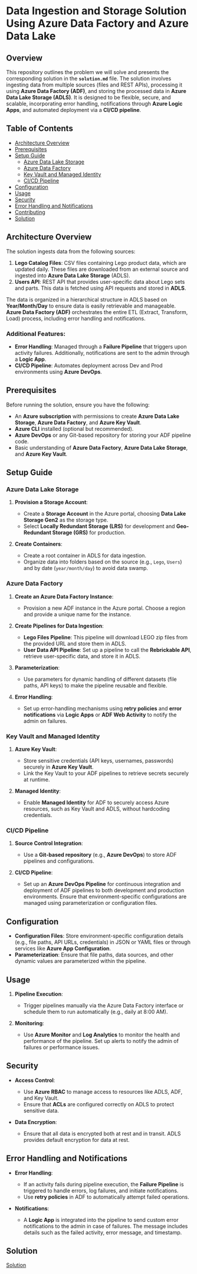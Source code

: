 # Data Ingestion and Storage Solution Using Azure Data Factory and Azure Data Lake

## Overview
This repository outlines the problem we will solve and presents the corresponding solution in the **`solution.md`** file. The solution involves ingesting data from multiple sources (files and REST APIs), processing it using **Azure Data Factory (ADF)**, and storing the processed data in **Azure Data Lake Storage (ADLS)**. It is designed to be flexible, secure, and scalable, incorporating error handling, notifications through **Azure Logic Apps**, and automated deployment via a **CI/CD pipeline**.


## Table of Contents

- [Architecture Overview](#architecture-overview)
- [Prerequisites](#prerequisites)
- [Setup Guide](#setup-guide)
  - [Azure Data Lake Storage](#azure-data-lake-storage)
  - [Azure Data Factory](#azure-data-factory)
  - [Key Vault and Managed Identity](#key-vault-and-managed-identity)
  - [CI/CD Pipeline](#ci-cd-pipeline)
- [Configuration](#configuration)
- [Usage](#usage)
- [Security](#security)
- [Error Handling and Notifications](#error-handling-and-notifications)
- [Contributing](#contributing)
- [Solution](#solution)

## Architecture Overview

The solution ingests data from the following sources:
1. **Lego Catalog Files**: CSV files containing Lego product data, which are updated daily. These files are downloaded from an external source and ingested into **Azure Data Lake Storage** (ADLS).
2. **Users API**: REST API that provides user-specific data about Lego sets and parts. This data is fetched using API requests and stored in **ADLS**.

The data is organized in a hierarchical structure in ADLS based on **Year/Month/Day** to ensure data is easily retrievable and manageable. **Azure Data Factory (ADF)** orchestrates the entire ETL (Extract, Transform, Load) process, including error handling and notifications.

### Additional Features:
- **Error Handling**: Managed through a **Failure Pipeline** that triggers upon activity failures. Additionally, notifications are sent to the admin through a **Logic App**.
- **CI/CD Pipeline**: Automates deployment across Dev and Prod environments using **Azure DevOps**.

## Prerequisites

Before running the solution, ensure you have the following:
- An **Azure subscription** with permissions to create **Azure Data Lake Storage**, **Azure Data Factory**, and **Azure Key Vault**.
- **Azure CLI** installed (optional but recommended).
- **Azure DevOps** or any Git-based repository for storing your ADF pipeline code.
- Basic understanding of **Azure Data Factory**, **Azure Data Lake Storage**, and **Azure Key Vault**.

## Setup Guide

### Azure Data Lake Storage

1. **Provision a Storage Account**:
   - Create a **Storage Account** in the Azure portal, choosing **Data Lake Storage Gen2** as the storage type.
   - Select **Locally Redundant Storage (LRS)** for development and **Geo-Redundant Storage (GRS)** for production.

2. **Create Containers**:
   - Create a root container in ADLS for data ingestion.
   - Organize data into folders based on the source (e.g., `Lego`, `Users`) and by date (`year/month/day`) to avoid data swamp.

### Azure Data Factory

1. **Create an Azure Data Factory Instance**:
   - Provision a new ADF instance in the Azure portal. Choose a region and provide a unique name for the instance.

2. **Create Pipelines for Data Ingestion**:
   - **Lego Files Pipeline**: This pipeline will download LEGO zip files from the provided URL and store them in ADLS.
   - **User Data API Pipeline**: Set up a pipeline to call the **Rebrickable API**, retrieve user-specific data, and store it in ADLS.

3. **Parameterization**:
   - Use parameters for dynamic handling of different datasets (file paths, API keys) to make the pipeline reusable and flexible.

4. **Error Handling**:
   - Set up error-handling mechanisms using **retry policies** and **error notifications** via **Logic Apps** or **ADF Web Activity** to notify the admin on failures.

### Key Vault and Managed Identity

1. **Azure Key Vault**:
   - Store sensitive credentials (API keys, usernames, passwords) securely in **Azure Key Vault**.
   - Link the Key Vault to your ADF pipelines to retrieve secrets securely at runtime.

2. **Managed Identity**:
   - Enable **Managed Identity** for ADF to securely access Azure resources, such as Key Vault and ADLS, without hardcoding credentials.

### CI/CD Pipeline

1. **Source Control Integration**:
   - Use a **Git-based repository** (e.g., **Azure DevOps**) to store ADF pipelines and configurations.

2. **CI/CD Pipeline**:
   - Set up an **Azure DevOps Pipeline** for continuous integration and deployment of ADF pipelines to both development and production environments. Ensure that environment-specific configurations are managed using parameterization or configuration files.

## Configuration

- **Configuration Files**: Store environment-specific configuration details (e.g., file paths, API URLs, credentials) in JSON or YAML files or through services like **Azure App Configuration**.
- **Parameterization**: Ensure that file paths, data sources, and other dynamic values are parameterized within the pipeline.

## Usage

1. **Pipeline Execution**:
   - Trigger pipelines manually via the Azure Data Factory interface or schedule them to run automatically (e.g., daily at 8:00 AM).
   
2. **Monitoring**:
   - Use **Azure Monitor** and **Log Analytics** to monitor the health and performance of the pipeline. Set up alerts to notify the admin of failures or performance issues.

## Security

- **Access Control**:
   - Use **Azure RBAC** to manage access to resources like ADLS, ADF, and Key Vault.
   - Ensure that **ACLs** are configured correctly on ADLS to protect sensitive data.

- **Data Encryption**:
   - Ensure that all data is encrypted both at rest and in transit. ADLS provides default encryption for data at rest.

## Error Handling and Notifications

- **Error Handling**:
   - If an activity fails during pipeline execution, the **Failure Pipeline** is triggered to handle errors, log failures, and initiate notifications.
   - Use **retry policies** in ADF to automatically attempt failed operations.

- **Notifications**:
   - A **Logic App** is integrated into the pipeline to send custom error notifications to the admin in case of failures. The message includes details such as the failed activity, error message, and timestamp.


 ## Solution
[Solution](Solution.md)

